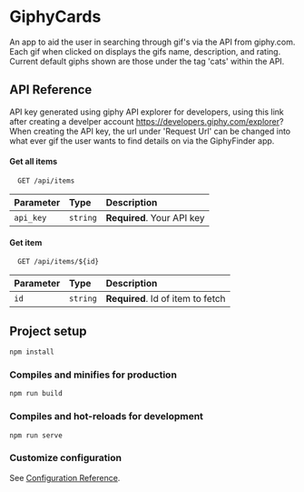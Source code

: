 # GiphyCards

An app to aid the user in searching through gif's via the API from giphy.com. Each gif when clicked on displays the gifs name, description, and rating. Current default giphs shown are those under the tag 'cats' within the API.

## API Reference
API key generated using giphy API explorer for developers, using this link after creating a develper account https://developers.giphy.com/explorer?
When creating the API key, the url under 'Request Url' can be changed into what ever gif the user wants to find details on via the GiphyFinder app.
#### Get all items

```http
  GET /api/items
```

| Parameter | Type     | Description                |
| :-------- | :------- | :------------------------- |
| `api_key` | `string` | **Required**. Your API key |

#### Get item

```http
  GET /api/items/${id}
```

| Parameter | Type     | Description                       |
| :-------- | :------- | :-------------------------------- |
| `id`      | `string` | **Required**. Id of item to fetch |



## Project setup
```
npm install
```
### Compiles and minifies for production
```
npm run build
```
### Compiles and hot-reloads for development
```
npm run serve
```


### Customize configuration
See [Configuration Reference](https://cli.vuejs.org/config/).



